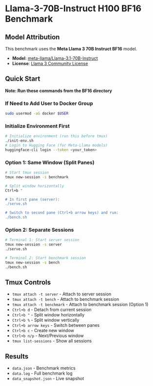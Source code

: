 # Llama-3-70B-Instruct H100 BF16 Benchmark

## Model Attribution

This benchmark uses the **Meta Llama 3 70B Instruct BF16** model.

- **Model**: [meta-llama/Llama-3.1-70B-Instruct](https://huggingface.co/meta-llama/Llama-3.1-70B-Instruct)
- **License**: [Llama 3 Community License](https://ai.meta.com/llama/license/)

## Quick Start

**Note: Run these commands from the BF16 directory**

### If Need to Add User to Docker Group
```bash
sudo usermod -aG docker $USER
```

### Initialize Environment First
```bash
# Initialize environment (run this before tmux)
./init-env.sh
# Login to Hugging Face (for Meta-Llama models)
huggingface-cli login --token <your_token>
```

### Option 1: Same Window (Split Panes)
```bash
# Start tmux session
tmux new-session -s benchmark

# Split window horizontally
Ctrl+b "

# In first pane (server):
./serve.sh

# Switch to second pane (Ctrl+b arrow keys) and run:
./bench.sh
```

### Option 2: Separate Sessions
```bash
# Terminal 1: Start server session
tmux new-session -s server
./serve.sh

# Terminal 2: Start benchmark session  
tmux new-session -s bench
./bench.sh
```


## Tmux Controls
- `tmux attach -t server` - Attach to server session
- `tmux attach -t bench` - Attach to benchmark session
- `tmux attach -t benchmark` - Attach to benchmark session (Option 1)
- `Ctrl+b d` - Detach from current session
- `Ctrl+b "` - Split window horizontally
- `Ctrl+b %` - Split window vertically
- `Ctrl+b arrow keys` - Switch between panes
- `Ctrl+b c` - Create new window
- `Ctrl+b n/p` - Next/Previous window
- `tmux list-sessions` - Show all sessions

## Results
- `data.json` - Benchmark metrics
- `data.log` - Full benchmark log
- `data_snapshot.json` - Live snapshot
